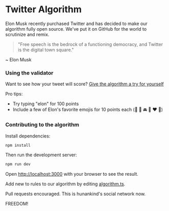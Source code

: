 # Twitter Algorithm

Elon Musk recently purchased Twitter and has decided to make our algorithm fully open source. We've put it on GitHub for the world to scrutinize and remix.

> "Free speech is the bedrock of a functioning democracy, and Twitter is the digital town square."

~ Elon Musk

### Using the validator

Want to see how your tweet will score?
[Give the algorithm a try for yourself](https://twitter-algorithm.vercel.app/)

Pro tips:

- Try typing "elon" for 100 points
- Include a few of Elon's favorite emojis for 10 points each (🚀 💫 🚘 🍆 ❤️ 🫃)

### Contributing to the algorithm

Install dependencies:

```bash
npm install
```

Then run the development server:

```bash
npm run dev
```

Open [http://localhost:3000](http://localhost:3000) with your browser to see the result.

Add new to rules to our algorithm by editing [algorithm.ts](./lib/algorithm.ts).

Pull requests encouraged. This is hunankind's social network now.

FREEDOM!

